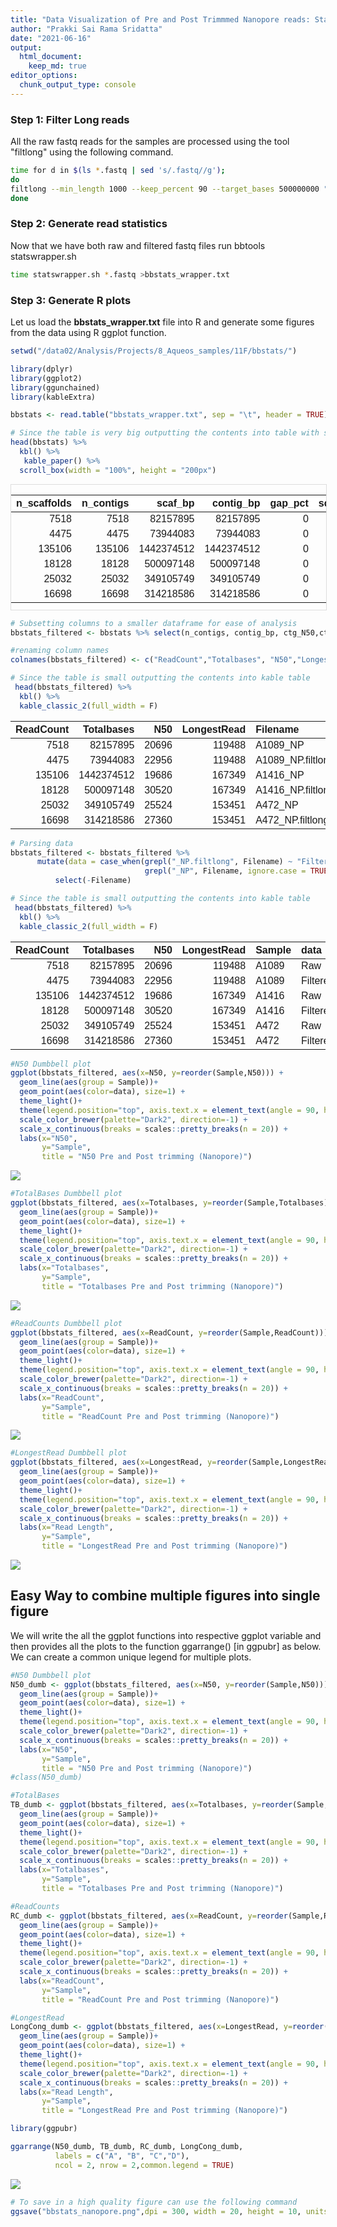 ```yaml
---
title: "Data Visualization of Pre and Post Trimmmed Nanopore reads: Statistics from bbtools statswrapper"
author: "Prakki Sai Rama Sridatta"
date: "2021-06-16"
output:
  html_document:
    keep_md: true
editor_options: 
  chunk_output_type: console
---
```




### Step 1: Filter Long reads 

All the raw fastq reads for the samples are processed using the tool "filtlong" using the following command.


```bash
time for d in $(ls *.fastq | sed 's/.fastq//g'); 
do 
filtlong --min_length 1000 --keep_percent 90 --target_bases 500000000 "$d".fastq > "$d".filtlong.fastq & 
done
```

### Step 2: Generate read statistics
Now that we have both raw and filtered fastq files run bbtools statswrapper.sh


```bash
time statswrapper.sh *.fastq >bbstats_wrapper.txt 
```

### Step 3: Generate R plots
Let us load the **bbstats_wrapper.txt** file into R and generate some figures from the data using R ggplot function.

```r
setwd("/data02/Analysis/Projects/8_Aqueos_samples/11F/bbstats/")

library(dplyr)
library(ggplot2)
library(ggunchained)
library(kableExtra)

bbstats <- read.table("bbstats_wrapper.txt", sep = "\t", header = TRUE)

# Since the table is very big outputting the contents into table with scroll bar
head(bbstats) %>%
  kbl() %>%
   kable_paper() %>%
  scroll_box(width = "100%", height = "200px")
```

<div style="border: 1px solid #ddd; padding: 0px; overflow-y: scroll; height:200px; overflow-x: scroll; width:100%; "><table class=" lightable-paper" style='font-family: "Arial Narrow", arial, helvetica, sans-serif; margin-left: auto; margin-right: auto;'>
 <thead>
  <tr>
   <th style="text-align:right;position: sticky; top:0; background-color: #FFFFFF;"> n_scaffolds </th>
   <th style="text-align:right;position: sticky; top:0; background-color: #FFFFFF;"> n_contigs </th>
   <th style="text-align:right;position: sticky; top:0; background-color: #FFFFFF;"> scaf_bp </th>
   <th style="text-align:right;position: sticky; top:0; background-color: #FFFFFF;"> contig_bp </th>
   <th style="text-align:right;position: sticky; top:0; background-color: #FFFFFF;"> gap_pct </th>
   <th style="text-align:right;position: sticky; top:0; background-color: #FFFFFF;"> scaf_L50 </th>
   <th style="text-align:right;position: sticky; top:0; background-color: #FFFFFF;"> scaf_N50 </th>
   <th style="text-align:right;position: sticky; top:0; background-color: #FFFFFF;"> ctg_L50 </th>
   <th style="text-align:right;position: sticky; top:0; background-color: #FFFFFF;"> ctg_N50 </th>
   <th style="text-align:right;position: sticky; top:0; background-color: #FFFFFF;"> scaf_L90 </th>
   <th style="text-align:right;position: sticky; top:0; background-color: #FFFFFF;"> scaf_N90 </th>
   <th style="text-align:right;position: sticky; top:0; background-color: #FFFFFF;"> ctg_L90 </th>
   <th style="text-align:right;position: sticky; top:0; background-color: #FFFFFF;"> ctg_N90 </th>
   <th style="text-align:right;position: sticky; top:0; background-color: #FFFFFF;"> scaf_max </th>
   <th style="text-align:right;position: sticky; top:0; background-color: #FFFFFF;"> ctg_max </th>
   <th style="text-align:right;position: sticky; top:0; background-color: #FFFFFF;"> scaf_n_gt50K </th>
   <th style="text-align:right;position: sticky; top:0; background-color: #FFFFFF;"> scaf_pct_gt50K </th>
   <th style="text-align:right;position: sticky; top:0; background-color: #FFFFFF;"> gc_avg </th>
   <th style="text-align:right;position: sticky; top:0; background-color: #FFFFFF;"> gc_std </th>
   <th style="text-align:left;position: sticky; top:0; background-color: #FFFFFF;"> filename </th>
   <th style="text-align:left;position: sticky; top:0; background-color: #FFFFFF;"> Sample </th>
   <th style="text-align:left;position: sticky; top:0; background-color: #FFFFFF;"> Path </th>
  </tr>
 </thead>
<tbody>
  <tr>
   <td style="text-align:right;"> 7518 </td>
   <td style="text-align:right;"> 7518 </td>
   <td style="text-align:right;"> 82157895 </td>
   <td style="text-align:right;"> 82157895 </td>
   <td style="text-align:right;"> 0 </td>
   <td style="text-align:right;"> 1198 </td>
   <td style="text-align:right;"> 20696 </td>
   <td style="text-align:right;"> 1198 </td>
   <td style="text-align:right;"> 20696 </td>
   <td style="text-align:right;"> 4189 </td>
   <td style="text-align:right;"> 5129 </td>
   <td style="text-align:right;"> 4189 </td>
   <td style="text-align:right;"> 5129 </td>
   <td style="text-align:right;"> 119488 </td>
   <td style="text-align:right;"> 119488 </td>
   <td style="text-align:right;"> 135 </td>
   <td style="text-align:right;"> 10.168 </td>
   <td style="text-align:right;"> 0.54364 </td>
   <td style="text-align:right;"> 0.04361 </td>
   <td style="text-align:left;"> A1089_NP </td>
   <td style="text-align:left;"> A1089 </td>
   <td style="text-align:left;"> /storage/data/DATA4/analysis/30_Aqueous_Env_11F_data_analysis/2_AdapterTrimmed_bbduk_Q30/nanopore_qcat_adaptertrimmed_filtlong/11F/A1089_Nanopore.fastq </td>
  </tr>
  <tr>
   <td style="text-align:right;"> 4475 </td>
   <td style="text-align:right;"> 4475 </td>
   <td style="text-align:right;"> 73944083 </td>
   <td style="text-align:right;"> 73944083 </td>
   <td style="text-align:right;"> 0 </td>
   <td style="text-align:right;"> 1014 </td>
   <td style="text-align:right;"> 22956 </td>
   <td style="text-align:right;"> 1014 </td>
   <td style="text-align:right;"> 22956 </td>
   <td style="text-align:right;"> 3176 </td>
   <td style="text-align:right;"> 8100 </td>
   <td style="text-align:right;"> 3176 </td>
   <td style="text-align:right;"> 8100 </td>
   <td style="text-align:right;"> 119488 </td>
   <td style="text-align:right;"> 119488 </td>
   <td style="text-align:right;"> 133 </td>
   <td style="text-align:right;"> 11.121 </td>
   <td style="text-align:right;"> 0.54459 </td>
   <td style="text-align:right;"> 0.03822 </td>
   <td style="text-align:left;"> A1089_NP.filtlong </td>
   <td style="text-align:left;"> A1089 </td>
   <td style="text-align:left;"> /storage/data/DATA4/analysis/30_Aqueous_Env_11F_data_analysis/2_AdapterTrimmed_bbduk_Q30/nanopore_qcat_adaptertrimmed_filtlong/11F/A1089_Nanopore.filtlong.fastq </td>
  </tr>
  <tr>
   <td style="text-align:right;"> 135106 </td>
   <td style="text-align:right;"> 135106 </td>
   <td style="text-align:right;"> 1442374512 </td>
   <td style="text-align:right;"> 1442374512 </td>
   <td style="text-align:right;"> 0 </td>
   <td style="text-align:right;"> 21266 </td>
   <td style="text-align:right;"> 19686 </td>
   <td style="text-align:right;"> 21266 </td>
   <td style="text-align:right;"> 19686 </td>
   <td style="text-align:right;"> 76962 </td>
   <td style="text-align:right;"> 5405 </td>
   <td style="text-align:right;"> 76962 </td>
   <td style="text-align:right;"> 5405 </td>
   <td style="text-align:right;"> 167349 </td>
   <td style="text-align:right;"> 167349 </td>
   <td style="text-align:right;"> 2473 </td>
   <td style="text-align:right;"> 11.611 </td>
   <td style="text-align:right;"> 0.54790 </td>
   <td style="text-align:right;"> 0.05361 </td>
   <td style="text-align:left;"> A1416_NP </td>
   <td style="text-align:left;"> A1416 </td>
   <td style="text-align:left;"> /storage/data/DATA4/analysis/30_Aqueous_Env_11F_data_analysis/2_AdapterTrimmed_bbduk_Q30/nanopore_qcat_adaptertrimmed_filtlong/11F/A1416_Nanopore.fastq </td>
  </tr>
  <tr>
   <td style="text-align:right;"> 18128 </td>
   <td style="text-align:right;"> 18128 </td>
   <td style="text-align:right;"> 500097148 </td>
   <td style="text-align:right;"> 500097148 </td>
   <td style="text-align:right;"> 0 </td>
   <td style="text-align:right;"> 5447 </td>
   <td style="text-align:right;"> 30520 </td>
   <td style="text-align:right;"> 5447 </td>
   <td style="text-align:right;"> 30520 </td>
   <td style="text-align:right;"> 14425 </td>
   <td style="text-align:right;"> 15937 </td>
   <td style="text-align:right;"> 14425 </td>
   <td style="text-align:right;"> 15937 </td>
   <td style="text-align:right;"> 167349 </td>
   <td style="text-align:right;"> 167349 </td>
   <td style="text-align:right;"> 1461 </td>
   <td style="text-align:right;"> 19.792 </td>
   <td style="text-align:right;"> 0.55250 </td>
   <td style="text-align:right;"> 0.03752 </td>
   <td style="text-align:left;"> A1416_NP.filtlong </td>
   <td style="text-align:left;"> A1416 </td>
   <td style="text-align:left;"> /storage/data/DATA4/analysis/30_Aqueous_Env_11F_data_analysis/2_AdapterTrimmed_bbduk_Q30/nanopore_qcat_adaptertrimmed_filtlong/11F/A1416_Nanopore.filtlong.fastq </td>
  </tr>
  <tr>
   <td style="text-align:right;"> 25032 </td>
   <td style="text-align:right;"> 25032 </td>
   <td style="text-align:right;"> 349105749 </td>
   <td style="text-align:right;"> 349105749 </td>
   <td style="text-align:right;"> 0 </td>
   <td style="text-align:right;"> 4072 </td>
   <td style="text-align:right;"> 25524 </td>
   <td style="text-align:right;"> 4072 </td>
   <td style="text-align:right;"> 25524 </td>
   <td style="text-align:right;"> 14526 </td>
   <td style="text-align:right;"> 7422 </td>
   <td style="text-align:right;"> 14526 </td>
   <td style="text-align:right;"> 7422 </td>
   <td style="text-align:right;"> 153451 </td>
   <td style="text-align:right;"> 153451 </td>
   <td style="text-align:right;"> 1039 </td>
   <td style="text-align:right;"> 19.769 </td>
   <td style="text-align:right;"> 0.55321 </td>
   <td style="text-align:right;"> 0.04948 </td>
   <td style="text-align:left;"> A472_NP </td>
   <td style="text-align:left;"> A472 </td>
   <td style="text-align:left;"> /storage/data/DATA4/analysis/30_Aqueous_Env_11F_data_analysis/2_AdapterTrimmed_bbduk_Q30/nanopore_qcat_adaptertrimmed_filtlong/11F/A472_Nanopore.fastq </td>
  </tr>
  <tr>
   <td style="text-align:right;"> 16698 </td>
   <td style="text-align:right;"> 16698 </td>
   <td style="text-align:right;"> 314218586 </td>
   <td style="text-align:right;"> 314218586 </td>
   <td style="text-align:right;"> 0 </td>
   <td style="text-align:right;"> 3502 </td>
   <td style="text-align:right;"> 27360 </td>
   <td style="text-align:right;"> 3502 </td>
   <td style="text-align:right;"> 27360 </td>
   <td style="text-align:right;"> 11711 </td>
   <td style="text-align:right;"> 8186 </td>
   <td style="text-align:right;"> 11711 </td>
   <td style="text-align:right;"> 8186 </td>
   <td style="text-align:right;"> 153451 </td>
   <td style="text-align:right;"> 153451 </td>
   <td style="text-align:right;"> 1003 </td>
   <td style="text-align:right;"> 21.218 </td>
   <td style="text-align:right;"> 0.55385 </td>
   <td style="text-align:right;"> 0.04438 </td>
   <td style="text-align:left;"> A472_NP.filtlong </td>
   <td style="text-align:left;"> A472 </td>
   <td style="text-align:left;"> /storage/data/DATA4/analysis/30_Aqueous_Env_11F_data_analysis/2_AdapterTrimmed_bbduk_Q30/nanopore_qcat_adaptertrimmed_filtlong/11F/A472_Nanopore.filtlong.fastq </td>
  </tr>
</tbody>
</table></div>

```r
# Subsetting columns to a smaller dataframe for ease of analysis
bbstats_filtered <- bbstats %>% select(n_contigs, contig_bp, ctg_N50,ctg_max,filename,Sample)

#renaming column names
colnames(bbstats_filtered) <- c("ReadCount","Totalbases", "N50","LongestRead","Filename", "Sample")

# Since the table is small outputting the contents into kable table
 head(bbstats_filtered) %>%
  kbl() %>%
  kable_classic_2(full_width = F)
```

<table class=" lightable-classic-2" style='font-family: "Arial Narrow", "Source Sans Pro", sans-serif; width: auto !important; margin-left: auto; margin-right: auto;'>
 <thead>
  <tr>
   <th style="text-align:right;"> ReadCount </th>
   <th style="text-align:right;"> Totalbases </th>
   <th style="text-align:right;"> N50 </th>
   <th style="text-align:right;"> LongestRead </th>
   <th style="text-align:left;"> Filename </th>
   <th style="text-align:left;"> Sample </th>
  </tr>
 </thead>
<tbody>
  <tr>
   <td style="text-align:right;"> 7518 </td>
   <td style="text-align:right;"> 82157895 </td>
   <td style="text-align:right;"> 20696 </td>
   <td style="text-align:right;"> 119488 </td>
   <td style="text-align:left;"> A1089_NP </td>
   <td style="text-align:left;"> A1089 </td>
  </tr>
  <tr>
   <td style="text-align:right;"> 4475 </td>
   <td style="text-align:right;"> 73944083 </td>
   <td style="text-align:right;"> 22956 </td>
   <td style="text-align:right;"> 119488 </td>
   <td style="text-align:left;"> A1089_NP.filtlong </td>
   <td style="text-align:left;"> A1089 </td>
  </tr>
  <tr>
   <td style="text-align:right;"> 135106 </td>
   <td style="text-align:right;"> 1442374512 </td>
   <td style="text-align:right;"> 19686 </td>
   <td style="text-align:right;"> 167349 </td>
   <td style="text-align:left;"> A1416_NP </td>
   <td style="text-align:left;"> A1416 </td>
  </tr>
  <tr>
   <td style="text-align:right;"> 18128 </td>
   <td style="text-align:right;"> 500097148 </td>
   <td style="text-align:right;"> 30520 </td>
   <td style="text-align:right;"> 167349 </td>
   <td style="text-align:left;"> A1416_NP.filtlong </td>
   <td style="text-align:left;"> A1416 </td>
  </tr>
  <tr>
   <td style="text-align:right;"> 25032 </td>
   <td style="text-align:right;"> 349105749 </td>
   <td style="text-align:right;"> 25524 </td>
   <td style="text-align:right;"> 153451 </td>
   <td style="text-align:left;"> A472_NP </td>
   <td style="text-align:left;"> A472 </td>
  </tr>
  <tr>
   <td style="text-align:right;"> 16698 </td>
   <td style="text-align:right;"> 314218586 </td>
   <td style="text-align:right;"> 27360 </td>
   <td style="text-align:right;"> 153451 </td>
   <td style="text-align:left;"> A472_NP.filtlong </td>
   <td style="text-align:left;"> A472 </td>
  </tr>
</tbody>
</table>

```r
# Parsing data  
bbstats_filtered <- bbstats_filtered %>% 
      mutate(data = case_when(grepl("_NP.filtlong", Filename) ~ "Filtered",
                              grepl("_NP", Filename, ignore.case = TRUE) ~"Raw")) %>% 
          select(-Filename) 

# Since the table is small outputting the contents into kable table
 head(bbstats_filtered) %>%
  kbl() %>%
  kable_classic_2(full_width = F)
```

<table class=" lightable-classic-2" style='font-family: "Arial Narrow", "Source Sans Pro", sans-serif; width: auto !important; margin-left: auto; margin-right: auto;'>
 <thead>
  <tr>
   <th style="text-align:right;"> ReadCount </th>
   <th style="text-align:right;"> Totalbases </th>
   <th style="text-align:right;"> N50 </th>
   <th style="text-align:right;"> LongestRead </th>
   <th style="text-align:left;"> Sample </th>
   <th style="text-align:left;"> data </th>
  </tr>
 </thead>
<tbody>
  <tr>
   <td style="text-align:right;"> 7518 </td>
   <td style="text-align:right;"> 82157895 </td>
   <td style="text-align:right;"> 20696 </td>
   <td style="text-align:right;"> 119488 </td>
   <td style="text-align:left;"> A1089 </td>
   <td style="text-align:left;"> Raw </td>
  </tr>
  <tr>
   <td style="text-align:right;"> 4475 </td>
   <td style="text-align:right;"> 73944083 </td>
   <td style="text-align:right;"> 22956 </td>
   <td style="text-align:right;"> 119488 </td>
   <td style="text-align:left;"> A1089 </td>
   <td style="text-align:left;"> Filtered </td>
  </tr>
  <tr>
   <td style="text-align:right;"> 135106 </td>
   <td style="text-align:right;"> 1442374512 </td>
   <td style="text-align:right;"> 19686 </td>
   <td style="text-align:right;"> 167349 </td>
   <td style="text-align:left;"> A1416 </td>
   <td style="text-align:left;"> Raw </td>
  </tr>
  <tr>
   <td style="text-align:right;"> 18128 </td>
   <td style="text-align:right;"> 500097148 </td>
   <td style="text-align:right;"> 30520 </td>
   <td style="text-align:right;"> 167349 </td>
   <td style="text-align:left;"> A1416 </td>
   <td style="text-align:left;"> Filtered </td>
  </tr>
  <tr>
   <td style="text-align:right;"> 25032 </td>
   <td style="text-align:right;"> 349105749 </td>
   <td style="text-align:right;"> 25524 </td>
   <td style="text-align:right;"> 153451 </td>
   <td style="text-align:left;"> A472 </td>
   <td style="text-align:left;"> Raw </td>
  </tr>
  <tr>
   <td style="text-align:right;"> 16698 </td>
   <td style="text-align:right;"> 314218586 </td>
   <td style="text-align:right;"> 27360 </td>
   <td style="text-align:right;"> 153451 </td>
   <td style="text-align:left;"> A472 </td>
   <td style="text-align:left;"> Filtered </td>
  </tr>
</tbody>
</table>

```r
#N50 Dumbbell plot 
ggplot(bbstats_filtered, aes(x=N50, y=reorder(Sample,N50))) + 
  geom_line(aes(group = Sample))+
  geom_point(aes(color=data), size=1) +
  theme_light()+
  theme(legend.position="top", axis.text.x = element_text(angle = 90, hjust = 1, size = 6), axis.text.y = element_text(angle = 0, hjust = 1, size = 5)) +
  scale_color_brewer(palette="Dark2", direction=-1) +
  scale_x_continuous(breaks = scales::pretty_breaks(n = 20)) +
  labs(x="N50",
       y="Sample",
       title = "N50 Pre and Post trimming (Nanopore)")
```

![](bbstats_files/figure-html/bb-1.png)<!-- -->

```r
#TotalBases Dumbbell plot
ggplot(bbstats_filtered, aes(x=Totalbases, y=reorder(Sample,Totalbases))) + 
  geom_line(aes(group = Sample))+
  geom_point(aes(color=data), size=1) +
  theme_light()+
  theme(legend.position="top", axis.text.x = element_text(angle = 90, hjust = 1, size = 6), axis.text.y = element_text(angle = 0, hjust = 1, size = 5)) +
  scale_color_brewer(palette="Dark2", direction=-1) +
  scale_x_continuous(breaks = scales::pretty_breaks(n = 20)) +
  labs(x="Totalbases",
       y="Sample",
       title = "Totalbases Pre and Post trimming (Nanopore)")
```

![](bbstats_files/figure-html/bb-2.png)<!-- -->

```r
#ReadCounts Dumbbell plot
ggplot(bbstats_filtered, aes(x=ReadCount, y=reorder(Sample,ReadCount))) + 
  geom_line(aes(group = Sample))+
  geom_point(aes(color=data), size=1) +
  theme_light()+
  theme(legend.position="top", axis.text.x = element_text(angle = 90, hjust = 1, size = 6), axis.text.y = element_text(angle = 0, hjust = 1, size = 5)) +
  scale_color_brewer(palette="Dark2", direction=-1) +
  scale_x_continuous(breaks = scales::pretty_breaks(n = 20)) +
  labs(x="ReadCount",
       y="Sample",
       title = "ReadCount Pre and Post trimming (Nanopore)")
```

![](bbstats_files/figure-html/bb-3.png)<!-- -->

```r
#LongestRead Dumbbell plot
ggplot(bbstats_filtered, aes(x=LongestRead, y=reorder(Sample,LongestRead))) + 
  geom_line(aes(group = Sample))+
  geom_point(aes(color=data), size=1) +
  theme_light()+
  theme(legend.position="top", axis.text.x = element_text(angle = 90, hjust = 1, size = 6), axis.text.y = element_text(angle = 0, hjust = 1, size = 5)) +
  scale_color_brewer(palette="Dark2", direction=-1) +
  scale_x_continuous(breaks = scales::pretty_breaks(n = 20)) +
  labs(x="Read Length",
       y="Sample",
       title = "LongestRead Pre and Post trimming (Nanopore)")
```

![](bbstats_files/figure-html/bb-4.png)<!-- -->

## Easy Way to combine multiple figures into single figure

We will write the all the ggplot functions into respective ggplot variable and then provides all the plots to the function ggarrange() [in ggpubr] as below. We can create a common unique legend for multiple plots.



```r
#N50 Dumbbell plot 
N50_dumb <- ggplot(bbstats_filtered, aes(x=N50, y=reorder(Sample,N50))) + 
  geom_line(aes(group = Sample))+
  geom_point(aes(color=data), size=1) +
  theme_light()+
  theme(legend.position="top", axis.text.x = element_text(angle = 90, hjust = 1, size = 6), axis.text.y = element_text(angle = 0, hjust = 1, size = 5)) +
  scale_color_brewer(palette="Dark2", direction=-1) +
  scale_x_continuous(breaks = scales::pretty_breaks(n = 20)) +
  labs(x="N50",
       y="Sample",
       title = "N50 Pre and Post trimming (Nanopore)")
#class(N50_dumb)

#TotalBases
TB_dumb <- ggplot(bbstats_filtered, aes(x=Totalbases, y=reorder(Sample,Totalbases))) + 
  geom_line(aes(group = Sample))+
  geom_point(aes(color=data), size=1) +
  theme_light()+
  theme(legend.position="top", axis.text.x = element_text(angle = 90, hjust = 1, size = 6), axis.text.y = element_text(angle = 0, hjust = 1, size = 5)) +
  scale_color_brewer(palette="Dark2", direction=-1) +
  scale_x_continuous(breaks = scales::pretty_breaks(n = 20)) +
  labs(x="Totalbases",
       y="Sample",
       title = "Totalbases Pre and Post trimming (Nanopore)")

#ReadCounts
RC_dumb <- ggplot(bbstats_filtered, aes(x=ReadCount, y=reorder(Sample,ReadCount))) + 
  geom_line(aes(group = Sample))+
  geom_point(aes(color=data), size=1) +
  theme_light()+
  theme(legend.position="top", axis.text.x = element_text(angle = 90, hjust = 1, size = 6), axis.text.y = element_text(angle = 0, hjust = 1, size = 5)) +
  scale_color_brewer(palette="Dark2", direction=-1) +
  scale_x_continuous(breaks = scales::pretty_breaks(n = 20)) +
  labs(x="ReadCount",
       y="Sample",
       title = "ReadCount Pre and Post trimming (Nanopore)")

#LongestRead
LongCong_dumb <- ggplot(bbstats_filtered, aes(x=LongestRead, y=reorder(Sample,LongestRead))) + 
  geom_line(aes(group = Sample))+
  geom_point(aes(color=data), size=1) +
  theme_light()+
  theme(legend.position="top", axis.text.x = element_text(angle = 90, hjust = 1, size = 6), axis.text.y = element_text(angle = 0, hjust = 1, size = 5)) +
  scale_color_brewer(palette="Dark2", direction=-1) +
  scale_x_continuous(breaks = scales::pretty_breaks(n = 20)) +
  labs(x="Read Length",
       y="Sample",
       title = "LongestRead Pre and Post trimming (Nanopore)")

library(ggpubr)

ggarrange(N50_dumb, TB_dumb, RC_dumb, LongCong_dumb, 
          labels = c("A", "B", "C","D"),
          ncol = 2, nrow = 2,common.legend = TRUE)
```

![](bbstats_files/figure-html/ggarrange-1.png)<!-- -->

```r
# To save in a high quality figure can use the following command
ggsave("bbstats_nanopore.png",dpi = 300, width = 20, height = 10, units = "in")
```

